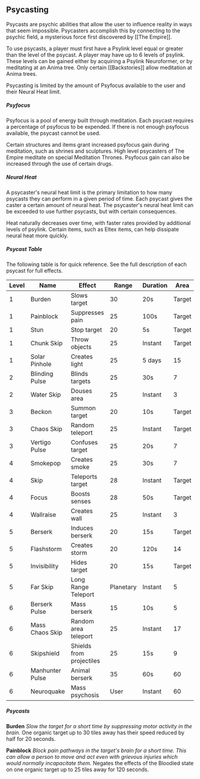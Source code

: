 Psycasting
---

Psycasts are psychic abilities that allow the user to influence reality in ways that seem impossible. Psycasters accomplish this by connecting to the psychic field, a mysterious force first discovered by [[The Empire]].

To use psycasts, a player must first have a Psylink level equal or greater than the level of the psycast. A player may have up to 6 levels of psylink. These levels can be gained either by acquiring a Psylink Neuroformer, or by meditating at an Anima tree. Only certain [[Backstories]] allow meditation at Anima trees.

Psycasting is limited by the amount of Psyfocus available to the user and their Neural Heat limit.

##### Psyfocus
Psyfocus is a pool of energy built through meditation. Each psycast requires a percentage of psyfocus to be expended. If there is not enough psyfocus available, the psycast cannot be used.

Certain structures and items grant increased psyfocus gain during meditation, such as shrines and sculptures. High level psycasters of The Empire meditate on special Meditation Thrones. Psyfocus gain can also be increased through the use of certain drugs.

##### Neural Heat
A psycaster's neural heat limit is the primary limitation to how many psycasts they can perform in a given period of time. Each psycast gives the caster a certain amount of neural heat. The psycaster's neural heat limit can be exceeded to use further psycasts, but with certain consequences.

Heat naturally decreases over time, with faster rates provided by additional levels of psylink. Certain items, such as Eltex items, can help dissipate neural heat more quickly.

##### Psycast Table

The following table is for quick reference. See the full description of each psycast for full effects.

| Level | Name | Effect | Range | Duration | Area | Heat | Psyfocus |
|---|---|---|---|---|---|---|---|
| 1 | Burden | Slows target | 30 | 20s | Target | 8 | 1% |
| 1 | Painblock | Suppresses pain | 25 | 100s | Target | 8 | 1% |
| 1 | Stun | Stop target | 20 | 5s | Target | 12 | 1% |
| 1 | Chunk Skip | Throw objects | 25 | Instant | Target | 14 | 5% |
| 1 | Solar Pinhole | Creates light | 25 | 5 days | 15 | 0 | 10% |
| 2 | Blinding Pulse | Blinds targets | 25 | 30s | 7 | 20 | 1% |
| 2 | Water Skip | Douses area | 25 | Instant | 3 | 25 | 1% |
| 3 | Beckon | Summon target | 20 | 10s | Target | 20 | 1% |
| 3 | Chaos Skip | Random teleport | 25 | Instant | Target | 18 | 1% |
| 3 | Vertigo Pulse | Confuses target | 25 | 20s | 7 | 30 | 1% |
| 4 | Smokepop | Creates smoke | 25 | 30s | 7 | 30 | 1% |
| 4 | Skip | Teleports target | 28 | Instant | Target | 25 | 1% |
| 4 | Focus | Boosts senses | 28 | 50s | Target | 15 | 5% |
| 4 | Wallraise | Creates wall | 25 | Instant | 3 | 35 | 1% |
| 5 | Berserk | Induces berserk | 20 | 15s | Target | 40 | 5% |
| 5 | Flashstorm | Creates storm | 20 | 120s | 14 | 65 | 5% |
| 5 | Invisibility | Hides target | 20 | 15s | Target | 45 | 5% |
| 5 | Far Skip | Long Range Teleport | Planetary | Instant | 5 | 0 | 75% |
| 6 | Berserk Pulse | Mass berserk | 15 | 10s | 5 | 65 | 5% |
| 6 | Mass Chaos Skip | Random area teleport | 25 | Instant | 17 | 40 | 5% |
| 6 | Skipshield | Shields from projectiles | 25 | 15s | 9 | 65 | 5% |
| 6 | Manhunter Pulse | Animal berserk | 35 | 60s | 60 | 50 | 5% |
| 6 | Neuroquake | Mass psychosis | User | Instant | 60 | 0 | 100% |

##### Psycasts

**Burden**
*Slow the target for a short time by suppressing motor activity in the brain.*
One organic target up to 30 tiles away has their speed reduced by half for 20 seconds.

**Painblock**
*Block pain pathways in the target's brain for a short time. This can allow a person to move and act even with grievous injuries which would normally incapacitate them.*
Negates the effects of the Bloodied state on one organic target up to 25 tiles away for 120 seconds.

